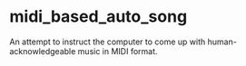# midi_based_auto_song
An attempt to instruct the computer to come up with human-acknowledgeable music in MIDI format. 
